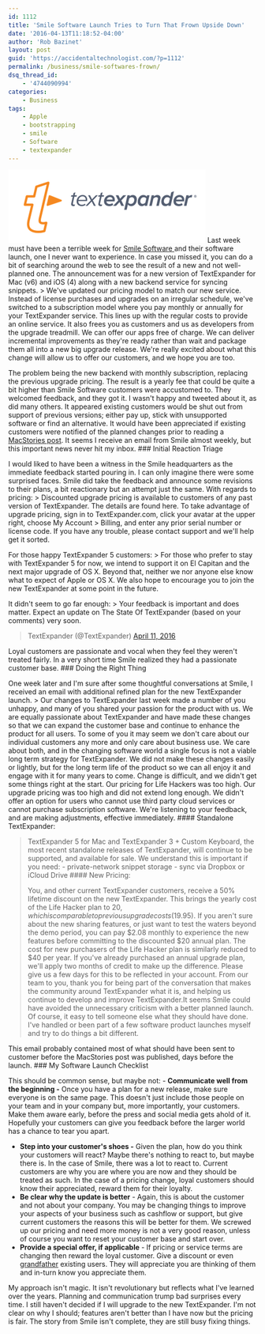 ```yaml
---
id: 1112
title: 'Smile Software Launch Tries to Turn That Frown Upside Down'
date: '2016-04-13T11:18:52-04:00'
author: 'Rob Bazinet'
layout: post
guid: 'https://accidentaltechnologist.com/?p=1112'
permalink: /business/smile-softwares-frown/
dsq_thread_id:
    - '4744090994'
categories:
    - Business
tags:
    - Apple
    - bootstrapping
    - smile
    - Software
    - textexpander
---
```


![software launch](/assets/img/2016/04/textexpander-logo.png "textexpander-logo.png") Last week must have been a terrible week for [Smile Software ](https://smilesoftware.com/)and their software launch, one I never want to experience. In case you missed it, you can do a bit of searching around the web to see the result of a new and not well-planned one. The announcement was for a new version of TextExpander for Mac (v6) and iOS (4) along with a new backend service for syncing snippets. > We've updated our pricing model to match our new service. Instead of license purchases and upgrades on an irregular schedule, we've switched to a subscription model where you pay monthly or annually for your TextExpander service. This lines up with the regular costs to provide an online service. It also frees you as customers and us as developers from the upgrade treadmill. We can offer our apps free of charge. We can deliver incremental improvements as they're ready rather than wait and package them all into a new big upgrade release. We're really excited about what this change will allow us to offer our customers, and we hope you are too.

 The problem being the new backend with monthly subscription, replacing the previous upgrade pricing. The result is a yearly fee that could be quite a bit higher than Smile Software customers were accustomed to. They welcomed feedback, and they got it. I wasn't happy and tweeted about it, as did many others. It appeared existing customers would be shut out from support of previous versions; either pay up, stick with unsupported software or find an alternative. It would have been appreciated if existing customers were notified of the planned changes prior to reading a [MacStories post](https://www.macstories.net/reviews/textexpander-updates-focus-on-new-service/). It seems I receive an email from Smile almost weekly, but this important news never hit my inbox. ### Initial Reaction Triage

 I would liked to have been a witness in the Smile headquarters as the immediate feedback started pouring in. I can only imagine there were some surprised faces. Smile did take the feedback and announce some revisions to their plans, a bit reactionary but an attempt just the same. With regards to pricing: > Discounted upgrade pricing is available to customers of any past version of TextExpander. The details are found here. To take advantage of upgrade pricing, sign in to TextExpander.com, click your avatar at the upper right, choose My Account &gt; Billing, and enter any prior serial number or license code. If you have any trouble, please contact support and we'll help get it sorted.

 For those happy TextExpander 5 customers: > For those who prefer to stay with TextExpander 5 for now, we intend to support it on El Capitan and the next major upgrade of OS X. Beyond that, neither we nor anyone else know what to expect of Apple or OS X. We also hope to encourage you to join the new TextExpander at some point in the future.

 It didn't seem to go far enough: > Your feedback is important and does matter. Expect an update on The State Of TextExpander (based on your comments) very soon.
> 
>  TextExpander (@TextExpander) [April 11, 2016](https://twitter.com/TextExpander/status/719582072130703364)

 <script src="//platform.twitter.com/widgets.js" type="text/javascript"></script> Loyal customers are passionate and vocal when they feel they weren't treated fairly. In a very short time Smile realized they had a passionate customer base. ### Doing the Right Thing

 One week later and I'm sure after some thoughtful conversations at Smile, I received an email with additional refined plan for the new TextExpander launch. > Our changes to TextExpander last week made a number of you unhappy, and many of you shared your passion for the product with us. We are equally passionate about TextExpander and have made these changes so that we can expand the customer base and continue to enhance the product for all users. To some of you it may seem we don't care about our individual customers any more and only care about business use. We care about both, and in the changing software world a single focus is not a viable long term strategy for TextExpander. We did not make these changes easily or lightly, but for the long term life of the product so we can all enjoy it and engage with it for many years to come. Change is difficult, and we didn't get some things right at the start. Our pricing for Life Hackers was too high. Our upgrade pricing was too high and did not extend long enough. We didn't offer an option for users who cannot use third party cloud services or cannot purchase subscription software. We're listening to your feedback, and are making adjustments, effective immediately. #### Standalone TextExpander:
> 
>  TextExpander 5 for Mac and TextExpander 3 + Custom Keyboard, the most recent standalone releases of TextExpander, will continue to be supported, and available for sale. We understand this is important if you need: - private-network snippet storage - sync via Dropbox or iCloud Drive #### New Pricing:
> 
>  You, and other current TextExpander customers, receive a 50% lifetime discount on the new TextExpander. This brings the yearly cost of the Life Hacker plan to $20, which is comparable to previous upgrade costs ($19.95). If you aren't sure about the new sharing features, or just want to test the waters beyond the demo period, you can pay $2.08 monthly to experience the new features before committing to the discounted $20 annual plan. The cost for new purchasers of the Life Hacker plan is similarly reduced to $40 per year. If you've already purchased an annual upgrade plan, we'll apply two months of credit to make up the difference. Please give us a few days for this to be reflected in your account. From our team to you, thank you for being part of the conversation that makes the community around TextExpander what it is, and helping us continue to develop and improve TextExpander.It seems Smile could have avoided the unnecessary criticism with a better planned launch. Of course, it easy to tell someone else what they should have done. I've handled or been part of a few software product launches myself and try to do things a bit different.

 This email probably contained most of what should have been sent to customer before the MacStories post was published, days before the launch. ### My Software Launch Checklist

 This should be common sense, but maybe not: - **Communicate well from the beginning -** Once you have a plan for a new release, make sure everyone is on the same page. This doesn't just include those people on your team and in your company but, more importantly, your customers. Make them aware early, before the press and social media gets ahold of it. Hopefully your customers can give you feedback before the larger world has a chance to tear you apart.
- **Step into your customer's shoes -** Given the plan, how do you think your customers will react? Maybe there's nothing to react to, but maybe there is. In the case of Smile, there was a lot to react to. Current customers are why you are where you are now and they should be treated as such. In the case of a pricing change, loyal customers should know their appreciated, reward them for their loyalty.
- **Be clear why the update is better** - Again, this is about the customer and not about your company. You may be changing things to improve your aspects of your business such as cashflow or support, but give current customers the reasons this will be better for them. We screwed up our pricing and need more money is not a very good reason, unless of course you want to reset your customer base and start over.
- **Provide a special offer, if applicable** - If pricing or service terms are changing then reward the loyal customer. Give a discount or even [grandfather](https://en.wikipedia.org/wiki/Grandfather_clause) existing users. They will appreciate you are thinking of them and in-turn know you appreciate them.
 
 My approach isn't magic. It isn't revolutionary but reflects what I've learned over the years. Planning and communication trump bad surprises every time. I still haven't decided if I will upgrade to the new TextExpander. I'm not clear on why I should; features aren't better than I have now but the pricing is fair. The story from Smile isn't complete, they are still busy fixing things.